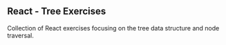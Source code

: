 ## React - Tree Exercises

Collection of React exercises focusing on the tree data structure and node traversal.